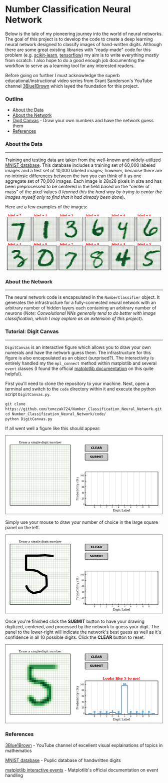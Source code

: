 # Number Classification Neural Network

Below is the tale of my pioneering journey into the world of neural networks.
The goal of this project is to develop the code to create a deep learning neural network designed to classify images of hand-written digits.
Although there are some great existing libraries with "ready-made" code for this problem (e.g. [scikit-learn](https://scikit-learn.org/stable/modules/neural_networks_supervised.html), [tensorflow](https://www.tensorflow.org/tutorials/keras/basic_classification)) my aim is to write everything *mostly* from scratch.
I also hope to do a good enough job documenting the workflow to serve as a learning tool for any interested readers.

Before going on further I must acknowledge the superb educational/instructional video series from Grant Sanderson's YouTube channel [3Blue1Brown](https://www.youtube.com/watch?v=aircAruvnKk) which layed the foundation for this project.


### Outline

 * [About the Data](https://github.com/tomczak724/Number_Classification_Neural_Network/blob/master/README.md#about-the-data)
 * [About the Network](https://github.com/tomczak724/Number_Classification_Neural_Network/blob/master/README.md#about-the-network)
 * [Digit Canvas](https://github.com/tomczak724/Number_Classification_Neural_Network/blob/master/README.md#tutorial:-digit-canvas) - Draw your own numbers and have the network guess them
 * [References](https://github.com/tomczak724/Number_Classification_Neural_Network/blob/master/README.md#references)


### About the Data
___

Training and testing data are taken from the well-known and widely-utilized [MNIST database](http://yann.lecun.com/exdb/mnist/).
This database includes a training set of 60,000 labeled images and a test set of 10,000 labeled images; however, because there are no intrinsic differences between the two you can think of it as one aggregate set of 70,000 images.
Each image is 28x28 pixels in size and has been preprocessed to be centered in the field based on the "center of mass" of the pixel values (*I learned this the hard way by trying to center the images myself only to find that it had already been done*).

Here are a few examples of the images:

![image not found](./figures/MNIST_examples.png)



### About the Network
___

The neural network code is encapsulated in the `NumberClassifier` object.
It generates the infrastructure for a fully-connected neural network with an arbitrary number of hidden layers each containing an arbitrary number of neurons (*Note: Convolutional NNs generally tend to do better with image classification, which I may explore as an extension of this project*).






### Tutorial: Digit Canvas
___

`DigitCanvas` is an interactive figure which allows you to draw your own numerals and have the network guess them.
The infrastructure for this figure is also encapsulated as an object (surprised?).
The interactivity is entirely handled my the `mpl_connect` method within matplotlib and several `event` classes (I found the official [matplotlib documentation](https://matplotlib.org/3.1.0/users/event_handling.html) on this quite helpful).


First you'll need to clone the repository to your machine.
Next, open a terminal and switch to the `code` directory within it and execute the python script `DigitCanvas.py`.

```
git clone https://github.com/tomczak724/Number_Classification_Neural_Network.git
cd Number_Classification_Neural_Network/code/
python DigitCanvas.py
```

If all went well a figure like this should appear:

<p align="center">
  <img src="./figures/digit_canvas_1.png" width="660">
</p>

Simply use your mouse to draw your number of choice in the large square panel on the left.

<p align="center">
  <img src="./figures/digit_canvas_2.png" width="660">
</p>

Once you're finished click the **SUBMIT** button to have your drawing digitized, centered, and processed by the network to guess your digit.
The panel to the lower-right will indicate the network's best guess as well as it's confidence in all 10 possible digits.
Click the **CLEAR** button to reset.

<p align="center">
  <img src="./figures/digit_canvas_3.png" width="660">
</p>


###  References

[3Blue1Brown](https://www.youtube.com/watch?v=aircAruvnKk) - YouTube channel of excellent visual explainations of topics in mathematics 

[MNIST database](http://yann.lecun.com/exdb/mnist/) - Puplic database of handwritten digits

[matplotlib interactive events](https://matplotlib.org/3.1.0/users/event_handling.html) - Matplotlib's official documentation on event handling

